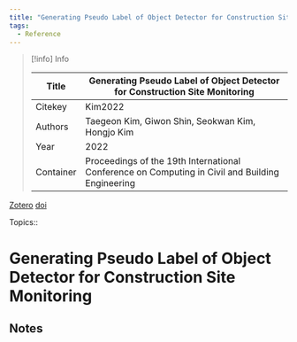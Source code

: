 ```yaml
---
title: "Generating Pseudo Label of Object Detector for Construction Site Monitoring"
tags:
  - Reference
---
```


> [!info] Info
> 
> Title | Generating Pseudo Label of Object Detector for Construction Site Monitoring
>  -- | --
> Citekey | Kim2022
> Authors | Taegeon Kim, Giwon Shin, Seokwan Kim, Hongjo Kim
> Year | 2022
> Container | Proceedings of the 19th International Conference on Computing in Civil and Building Engineering

[Zotero](zotero://select/items/@Kim2022) [doi](https://doi.org/)

 Topics:: 

# Generating Pseudo Label of Object Detector for Construction Site Monitoring

## Notes

